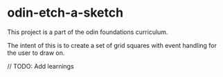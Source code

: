 # odin-etch-a-sketch

This project is a part of the odin foundations curriculum.

The intent of this is to create a set of grid squares with event handling for the user to draw on.

// TODO: Add learnings
